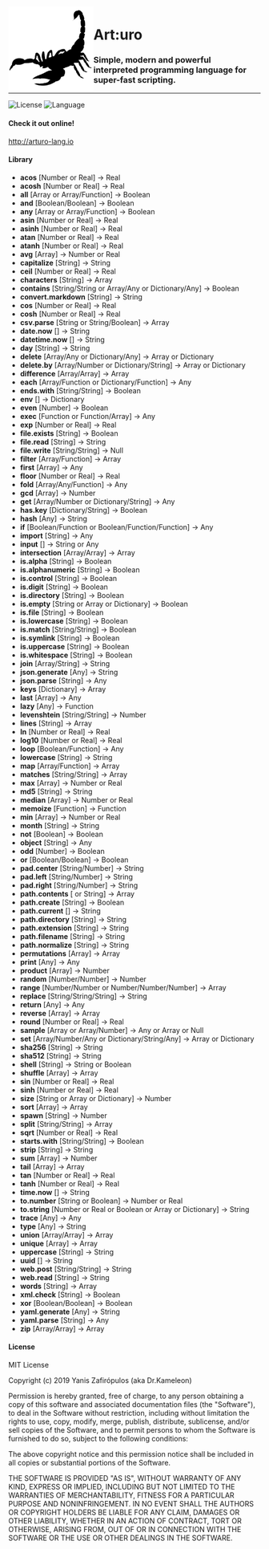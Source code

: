 <img align="left" width="170" src="logo.png">

<h1>Art:uro</h1>

### Simple, modern and powerful<br/>interpreted programming language for super-fast scripting.

---

![License](https://img.shields.io/badge/License-MIT-blue.svg?style=flat-square) ![Language](https://img.shields.io/badge/Language-D-red.svg?style=flat-square)

#### Check it out online!

http://arturo-lang.io

#### Library

- **acos**                 [Number or Real] -> Real
- **acosh**                [Number or Real] -> Real
- **all**                  [Array or Array/Function] -> Boolean
- **and**                  [Boolean/Boolean] -> Boolean
- **any**                  [Array or Array/Function] -> Boolean
- **asin**                 [Number or Real] -> Real
- **asinh**                [Number or Real] -> Real
- **atan**                 [Number or Real] -> Real
- **atanh**                [Number or Real] -> Real
- **avg**                  [Array] -> Number or Real
- **capitalize**           [String] -> String
- **ceil**                 [Number or Real] -> Real
- **characters**           [String] -> Array
- **contains**             [String/String or Array/Any or Dictionary/Any] -> Boolean
- **convert.markdown**     [String] -> String
- **cos**                  [Number or Real] -> Real
- **cosh**                 [Number or Real] -> Real
- **csv.parse**            [String or String/Boolean] -> Array
- **date.now**             [] -> String
- **datetime.now**         [] -> String
- **day**                  [String] -> String
- **delete**               [Array/Any or Dictionary/Any] -> Array or Dictionary
- **delete.by**            [Array/Number or Dictionary/String] -> Array or Dictionary
- **difference**           [Array/Array] -> Array
- **each**                 [Array/Function or Dictionary/Function] -> Any
- **ends.with**            [String/String] -> Boolean
- **env**                  [] -> Dictionary
- **even**                 [Number] -> Boolean
- **exec**                 [Function or Function/Array] -> Any
- **exp**                  [Number or Real] -> Real
- **file.exists**          [String] -> Boolean
- **file.read**            [String] -> String
- **file.write**           [String/String] -> Null
- **filter**               [Array/Function] -> Array
- **first**                [Array] -> Any
- **floor**                [Number or Real] -> Real
- **fold**                 [Array/Any/Function] -> Any
- **gcd**                  [Array] -> Number
- **get**                  [Array/Number or Dictionary/String] -> Any
- **has.key**              [Dictionary/String] -> Boolean
- **hash**                 [Any] -> String
- **if**                   [Boolean/Function or Boolean/Function/Function] -> Any
- **import**               [String] -> Any
- **input**                [] -> String or Any
- **intersection**         [Array/Array] -> Array
- **is.alpha**             [String] -> Boolean
- **is.alphanumeric**      [String] -> Boolean
- **is.control**           [String] -> Boolean
- **is.digit**             [String] -> Boolean
- **is.directory**         [String] -> Boolean
- **is.empty**             [String or Array or Dictionary] -> Boolean
- **is.file**              [String] -> Boolean
- **is.lowercase**         [String] -> Boolean
- **is.match**             [String/String] -> Boolean
- **is.symlink**           [String] -> Boolean
- **is.uppercase**         [String] -> Boolean
- **is.whitespace**        [String] -> Boolean
- **join**                 [Array/String] -> String
- **json.generate**        [Any] -> String
- **json.parse**           [String] -> Any
- **keys**                 [Dictionary] -> Array
- **last**                 [Array] -> Any
- **lazy**                 [Any] -> Function
- **levenshtein**          [String/String] -> Number
- **lines**                [String] -> Array
- **ln**                   [Number or Real] -> Real
- **log10**                	 [Number or Real] -> Real
- **loop**                 [Boolean/Function] -> Any
- **lowercase**            [String] -> String
- **map**                  [Array/Function] -> Array
- **matches**              [String/String] -> Array
- **max**                  [Array] -> Number or Real
- **md5**                      [String] -> String
- **median**               [Array] -> Number or Real
- **memoize**              [Function] -> Function
- **min**                  [Array] -> Number or Real
- **month**                [String] -> String
- **not**                  [Boolean] -> Boolean
- **object**               [String] -> Any
- **odd**                  [Number] -> Boolean
- **or**                   [Boolean/Boolean] -> Boolean
- **pad.center**           [String/Number] -> String
- **pad.left**             [String/Number] -> String
- **pad.right**            [String/Number] -> String
- **path.contents**        [ or String] -> Array
- **path.create**          [String] -> Boolean
- **path.current**         [] -> String
- **path.directory**       [String] -> String
- **path.extension**       [String] -> String
- **path.filename**        [String] -> String
- **path.normalize**       [String] -> String
- **permutations**         [Array] -> Array
- **print**                [Any] -> Any
- **product**              [Array] -> Number
- **random**               [Number/Number] -> Number
- **range**                [Number/Number or Number/Number/Number] -> Array
- **replace**              [String/String/String] -> String
- **return**               [Any] -> Any
- **reverse**              [Array] -> Array
- **round**                [Number or Real] -> Real
- **sample**               [Array or Array/Number] -> Any or Array or Null
- **set**                  [Array/Number/Any or Dictionary/String/Any] -> Array or Dictionary
- **sha256**                   [String] -> String
- **sha512**                   [String] -> String
- **shell**                [String] -> String or Boolean
- **shuffle**              [Array] -> Array
- **sin**                  [Number or Real] -> Real
- **sinh**                 [Number or Real] -> Real
- **size**                 [String or Array or Dictionary] -> Number
- **sort**                 [Array] -> Array
- **spawn**                [String] -> Number
- **split**                [String/String] -> Array
- **sqrt**                 [Number or Real] -> Real
- **starts.with**          [String/String] -> Boolean
- **strip**                [String] -> String
- **sum**                  [Array] -> Number
- **tail**                 [Array] -> Array
- **tan**                  [Number or Real] -> Real
- **tanh**                 [Number or Real] -> Real
- **time.now**             [] -> String
- **to.number**            [String or Boolean] -> Number or Real
- **to.string**            [Number or Real or Boolean or Array or Dictionary] -> String
- **trace**                [Any] -> Any
- **type**                 [Any] -> String
- **union**                [Array/Array] -> Array
- **unique**               [Array] -> Array
- **uppercase**            [String] -> String
- **uuid**                 [] -> String
- **web.post**             [String/String] -> String
- **web.read**             [String] -> String
- **words**                [String] -> Array
- **xml.check**            [String] -> Boolean
- **xor**                  [Boolean/Boolean] -> Boolean
- **yaml.generate**        [Any] -> String
- **yaml.parse**           [String] -> Any
- **zip**                  [Array/Array] -> Array

#### License

MIT License

Copyright (c) 2019 Yanis Zafirópulos (aka Dr.Kameleon)

Permission is hereby granted, free of charge, to any person obtaining a copy
of this software and associated documentation files (the "Software"), to deal
in the Software without restriction, including without limitation the rights
to use, copy, modify, merge, publish, distribute, sublicense, and/or sell
copies of the Software, and to permit persons to whom the Software is
furnished to do so, subject to the following conditions:

The above copyright notice and this permission notice shall be included in all
copies or substantial portions of the Software.

THE SOFTWARE IS PROVIDED "AS IS", WITHOUT WARRANTY OF ANY KIND, EXPRESS OR
IMPLIED, INCLUDING BUT NOT LIMITED TO THE WARRANTIES OF MERCHANTABILITY,
FITNESS FOR A PARTICULAR PURPOSE AND NONINFRINGEMENT. IN NO EVENT SHALL THE
AUTHORS OR COPYRIGHT HOLDERS BE LIABLE FOR ANY CLAIM, DAMAGES OR OTHER
LIABILITY, WHETHER IN AN ACTION OF CONTRACT, TORT OR OTHERWISE, ARISING FROM,
OUT OF OR IN CONNECTION WITH THE SOFTWARE OR THE USE OR OTHER DEALINGS IN THE
SOFTWARE.

